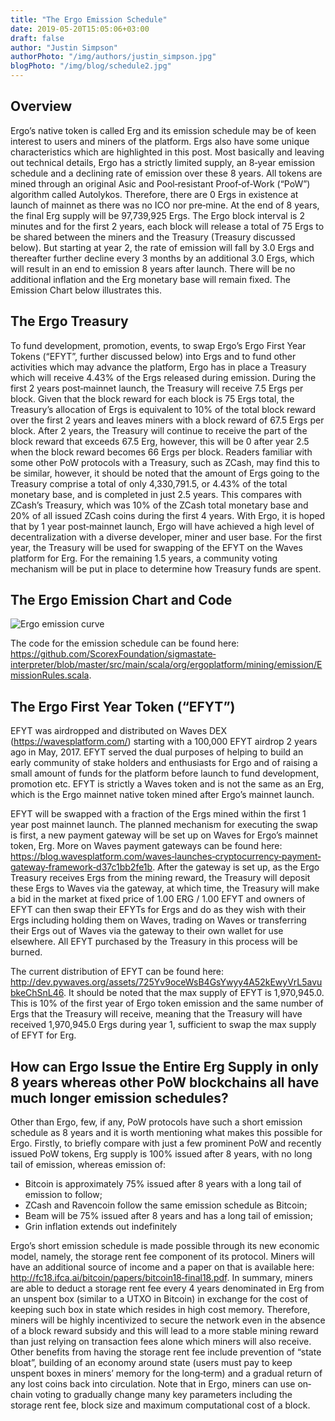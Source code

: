 ```yaml
---
title: "The Ergo Emission Schedule"
date: 2019-05-20T15:05:06+03:00
draft: false
author: "Justin Simpson"
authorPhoto: "/img/authors/justin_simpson.jpg"
blogPhoto: "/img/blog/schedule2.jpg"
---
```


## Overview

Ergo’s native token is called Erg and its emission schedule may be of keen interest to users and miners of the platform. Ergs also have some unique characteristics which are highlighted in this post. Most basically and leaving out technical details, Ergo has a strictly limited supply, an 8‐year emission schedule and a declining rate of emission over these 8 years. All tokens are mined through an original Asic and Pool‐resistant Proof‐of‐Work (“PoW”) algorithm called Autolykos. Therefore, there are 0 Ergs in existence at launch of mainnet as there was no ICO nor pre‐mine. At the end of 8 years, the final Erg supply will be 97,739,925 Ergs.  The Ergo block interval is 2 minutes and for the first 2 years, each block will release a total of 75 Ergs to be shared between the miners and the Treasury (Treasury discussed below). But starting at year 2, the rate of emission will fall by 3.0 Ergs and thereafter further decline every 3 months by an additional 3.0 Ergs, which will result in an end to emission 8 years after launch. There will be no additional inflation and the Erg monetary base will remain fixed. The Emission Chart below illustrates this. 

## The Ergo Treasury

To fund development, promotion, events, to swap Ergo’s Ergo First Year Tokens (“EFYT”, further discussed below) into Ergs and to fund other activities which may advance the platform, Ergo has in place a Treasury which will receive 4.43% of the Ergs released during emission. During the first 2 years post‐mainnet launch, the Treasury will receive 7.5 Ergs per block. Given that the block reward for each block is 75 Ergs total, the Treasury’s allocation of Ergs is equivalent to 10% of the total block reward over the first 2 years and leaves miners with a block reward of 67.5 Ergs per block. After 2 years, the Treasury will continue to receive the part of the block reward that exceeds 67.5 Erg, however, this will be 0 after year 2.5 when the block reward becomes 66 Ergs per block.  Readers familiar with some other PoW protocols with a Treasury, such as ZCash, may find this to be similar, however, it should be noted that the amount of Ergs going to the Treasury comprise a total of only 4,330,791.5, or 4.43% of the total monetary base, and is completed in just 2.5 years. This compares with ZCash’s Treasury, which was 10% of the ZCash total monetary base and 20% of all issued ZCash coins during the first 4 years. With Ergo, it is hoped that by 1 year post‐mainnet launch, Ergo will have achieved a high level of decentralization with a diverse developer, miner and user base. For the first year, the Treasury will be used for swapping of the EFYT on the Waves platform for Erg. For the remaining 1.5 years, a community voting mechanism will be put in place to determine how Treasury funds are spent. 

## The Ergo Emission Chart and Code

![Ergo emission curve](/img/blog/emission_curve.png)

The code for the emission schedule can be found here: https://github.com/ScorexFoundation/sigmastate‐interpreter/blob/master/src/main/scala/org/ergoplatform/mining/emission/EmissionRules.scala.

## The Ergo First Year Token (“EFYT”)

EFYT was airdropped and distributed on Waves DEX (https://wavesplatform.com/) starting with a 100,000 EFYT airdrop 2 years ago in May, 2017. EFYT served the dual purposes of helping to build an early community of stake holders and enthusiasts for Ergo and of raising a small amount of funds for the platform before launch to fund development, promotion etc. EFYT is strictly a Waves token and is not the same as an Erg, which is the Ergo mainnet native token mined after Ergo’s mainnet launch.

EFYT will be swapped with a fraction of the Ergs mined within the first 1 year post mainnet launch. The planned mechanism for executing the swap is first, a new payment gateway will be set up on Waves for Ergo’s mainnet token, Erg. More on Waves payment gateways can be found here: https://blog.wavesplatform.com/waves‐launches‐cryptocurrency‐payment‐gateway‐framework‐d37c1bb2fe1b. After the gateway is set up, as the Ergo Treasury receives Ergs from the mining reward, the Treasury will deposit these Ergs to Waves via the gateway, at which time, the Treasury will make a bid in the market at fixed price of 1.00 ERG / 1.00 EFYT and owners of EFYT can then swap their EFYTs for Ergs and do as they wish with their Ergs including holding them on Waves, trading on Waves or transferring their Ergs out of Waves via the gateway to their own wallet for use elsewhere. All EFYT purchased by the Treasury in this process will be burned.

The current distribution of EFYT can be found here: http://dev.pywaves.org/assets/725Yv9oceWsB4GsYwyy4A52kEwyVrL5avubkeChSnL46. It should be noted that the max supply of EFYT is 1,970,945.0. This is 10% of the first year of Ergo token emission and the same number of Ergs that the Treasury will receive, meaning that the Treasury will have received 1,970,945.0 Ergs during year 1, sufficient to swap the max supply of EFYT for Erg.

## How can Ergo Issue the Entire Erg Supply in only 8 years whereas other PoW blockchains all have much longer emission schedules?

Other than Ergo, few, if any, PoW protocols have such a short emission schedule as 8 years and it is worth mentioning what makes this possible for Ergo. Firstly, to briefly compare with just a few prominent PoW and recently issued PoW tokens, Erg supply is 100% issued after 8 years, with no long tail of emission, whereas emission of:

* Bitcoin is approximately 75% issued after 8 years with a long tail of emission to follow;
* ZCash and Ravencoin follow the same emission schedule as Bitcoin;
* Beam will be 75% issued after 8 years and has a long tail of emission;
* Grin inflation extends out indefinitely

Ergo’s short emission schedule is made possible through its new economic model, namely, the storage rent fee component of its protocol. Miners will have an additional source of income and a paper on that is available here: http://fc18.ifca.ai/bitcoin/papers/bitcoin18‐final18.pdf. In summary, miners are able to deduct a storage rent fee every 4 years denominated in Erg from an unspent box (similar to a UTXO in Bitcoin) in exchange for the cost of keeping such box in state which resides in high cost memory. Therefore, miners will be highly incentivized to secure the network even in the absence of a block reward subsidy and this will lead to a more stable mining reward than just relying on transaction fees alone which miners will also receive. Other benefits from having the storage rent fee include prevention of “state bloat”, building of an economy around state (users must pay to keep unspent boxes in miners’ memory for the long‐term) and a gradual return of any lost coins back into circulation. Note that in Ergo, miners can use on‐chain voting to gradually change many key parameters including the storage rent fee, block size and maximum computational cost of a block.
